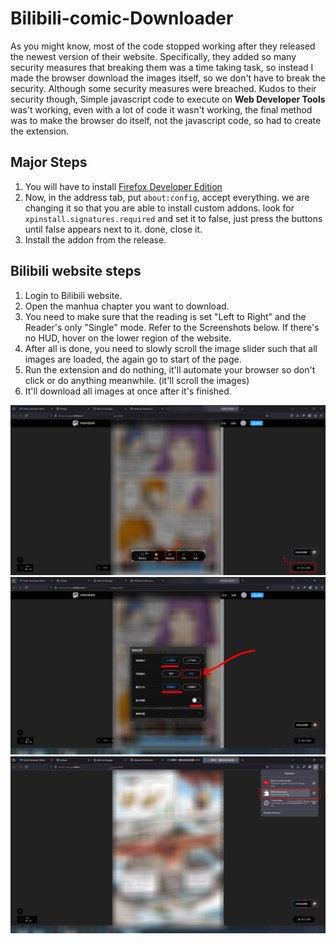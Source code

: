 # Bilibili-comic-Downloader

As you might know, most of the code stopped working after they released the newest version of their website. Specifically, they added so many security measures that breaking them was a time taking task, so instead I made the browser download the images itself, so we don't have to break the security. Although some security measures were breached. Kudos to their security though, Simple javascript code to execute on **Web Developer Tools** was't working, even with a lot of code it wasn't working, the final method was to make the browser do itself, not the javascript code, so had to create the extension.

## Major Steps
  1. You will have to install [Firefox Developer Edition](https://www.mozilla.org/en-US/firefox/developer/)
  2. Now, in the address tab, put ```about:config```, accept everything. we are changing it so that you are able to install custom addons. look for ```xpinstall.signatures.required``` and set it to false, just press the buttons until false appears next to it. done, close it.
  3. Install the addon from the release.

## Bilibili website steps
  1. Login to Bilibili website.
  2. Open the manhua chapter you want to download.
  3. You need to make sure that the reading is set "Left to Right" and the Reader's only "Single" mode. Refer to the Screenshots below. If there's no HUD, hover on the lower region of the website.
  4. After all is done, you need to slowly scroll the image slider such that all images are loaded, the again go to start of the page.
  5. Run the extension and do nothing, it'll automate your browser so don't click or do anything meanwhile. (it'll scroll the images)
  6. It'll download all images at once after it's finished.
  
![Step3 ref](docs/img3.png)
![Step3 ref](docs/img4.png)
![Step5 ref](docs/img5.png)
